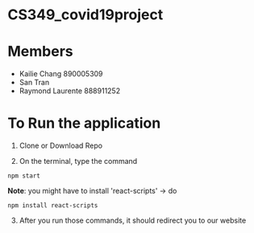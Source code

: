 # CS349_covid19project

# Members 
- Kailie Chang 890005309
- San Tran
- Raymond Laurente 888911252

# To Run the application
1. Clone or Download Repo

2. On the terminal, type the command
```
npm start
```
**Note**: you might have to install 'react-scripts' -> do 
```
npm install react-scripts
```

3. After you run those commands, it should redirect you to our website

